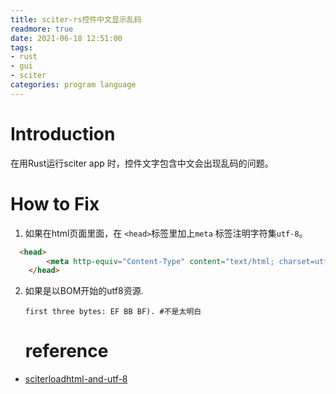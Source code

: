 ```yaml
---
title: sciter-rs控件中文显示乱码
readmore: true
date: 2021-06-18 12:51:00
tags: 
- rust
- gui
- sciter
categories: program language
---
```


# Introduction

在用Rust运行sciter app 时，控件文字包含中文会出现乱码的问题。

# How to Fix

1. 如果在html页面里面，在 `<head>`标签里加上`meta` 标签注明字符集`utf-8`。

```html
  <head>
        <meta http-equiv="Content-Type" content="text/html; charset=utf-8"/>
    </head>
```

2. 如果是以BOM开始的utf8资源.

   ```
   first three bytes: EF BB BF). #不是太明白
   ```

   # reference

- [sciterloadhtml-and-utf-8](https://sciter.com/forums/topic/sciterloadhtml-and-utf-8/)

